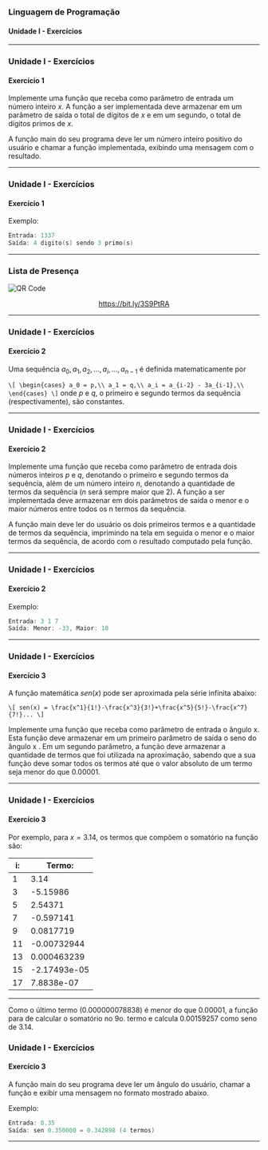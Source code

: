 ### Linguagem de Programação
#### Unidade I - Exercícios
---

### Unidade I - Exercícios
#### Exercício 1

Implemente uma função que receba como parâmetro de entrada um número inteiro $x$.
A função a ser implementada deve armazenar em um parâmetro de saída o total
de dígitos de $x$ e em um segundo, o total de dígitos primos de $x$.

A função main do seu programa deve ler um número inteiro positivo do usuário e
chamar a função implementada, exibindo uma mensagem com o resultado.

---

### Unidade I - Exercícios
#### Exercício 1

Exemplo:
```cpp
Entrada: 1337
Saída: 4 digito(s) sendo 3 primo(s)
```

---

### Lista de Presença

<img src="https://chart.apis.google.com/chart?cht=qr&chs=300x300&chld=L%7C1&chl=https%3A%2F%2Fbit.ly%2F3S9PtRA" alt="QR Code" border="0" />

<a href="https://bit.ly/3S9PtRA"><p style="text-align:center;">https://bit.ly/3S9PtRA</p></a>

---

### Unidade I - Exercícios
#### Exercício 2

Uma sequência $a_0, a_1, a_2,..., a_i, ..., a_{n-1}$
é definida matematicamente por

`
\[
\begin{cases}
    a_0 = p,\\
    a_1 = q,\\
    a_i = a_{i-2} - 3a_{i-1},\\
\end{cases}
\]
`
onde $p$ e $q$, o primeiro e segundo termos da sequência (respectivamente),
são constantes.

---

### Unidade I - Exercícios
#### Exercício 2

Implemente uma função que receba como parâmetro de entrada dois números inteiros $p$ e $q$, denotando o primeiro e segundo termos da sequência, além de um número inteiro $n$, denotando a quantidade de termos da sequência ($n$ será sempre maior que 2).
A função a ser implementada deve armazenar em dois parâmetros de saída
o menor e o maior números entre todos os n termos da sequência.

A função main deve ler do usuário os dois primeiros termos e a
quantidade de termos da sequência, imprimindo na tela em seguida
o menor e o maior termos da sequência, de acordo com o resultado
computado pela função.

---

### Unidade I - Exercícios
#### Exercício 2

Exemplo:
```cpp
Entrada: 3 1 7
Saída: Menor: -33, Maior: 10
```

---

### Unidade I - Exercícios
#### Exercício 3

A função matemática $sen(x)$ pode ser aproximada pela série infinita abaixo:

`
\[
sen(x) = \frac{x^1}{1!}-\frac{x^3}{3!}+\frac{x^5}{5!}-\frac{x^7}{7!}...
\]
`

Implemente uma função que receba como parâmetro de entrada o ângulo x. Esta função deve armazenar em um primeiro parâmetro de saída o seno do ângulo x . Em um segundo parâmetro, a função deve armazenar a quantidade de termos que foi utilizada na aproximação, sabendo que a sua função deve somar todos os termos até que o valor absoluto de um termo seja menor do que 0.00001.

---

### Unidade I - Exercícios
#### Exercício 3

Por exemplo, para $x = 3.14$, os termos que compõem o somatório na função
são:

| i: | Termo:       |
|----|--------------|
| 1  | 3.14         |
| 3  | -5.15986     |
| 5  | 2.54371      |
| 7  | -0.597141    |
| 9  | 0.0817719    |
| 11 | -0.00732944  |
| 13 | 0.000463239  |
| 15 | -2.17493e-05 |
| 17 | 7.8838e-07   |

---

Como o último termo (0.000000078838) é menor do que 0.00001, a função para de calcular o somatório no 9o. termo e calcula 0.00159257 como seno de 3.14.

### Unidade I - Exercícios
#### Exercício 3

A função main do seu programa deve ler um ângulo do usuário, chamar a função e exibir uma mensagem no formato mostrado abaixo.

Exemplo:
```cpp
Entrada: 0.35
Saída: sen 0.350000 = 0.342898 (4 termos)
```

---